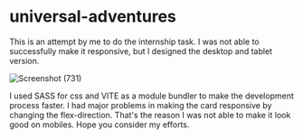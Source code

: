 # universal-adventures

This is an attempt by me to do the internship task. I was not able to successfully make it responsive, but I designed the desktop and tablet version. 

![Screenshot (731)](https://github.com/JaySingh23/universal-adventures/assets/64877729/bb94c50a-3c97-48f0-b58f-77597ec19bdf)

I used SASS for css and VITE as a module bundler to make the development process faster. I had major problems in making the card responsive by changing the flex-direction. That's the reason I was not able to make it look good on mobiles. Hope you consider my efforts.
